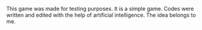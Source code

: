 This game was made for testing purposes. 
It is a simple game. 
Codes were written and edited with the help of artificial intelligence. 
The idea belongs to me.
